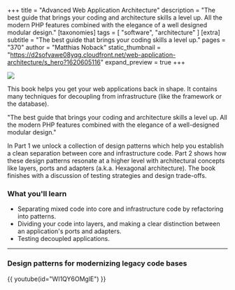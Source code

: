+++
title = "Advanced Web Application Architecture"
description = "The best guide that brings your coding and architecture skills a level up. All the modern PHP features combined with the elegance of a well designed modular design."
[taxonomies]
tags = [ "software", "architecture" ]
[extra]
subtitle = "The best guide that brings your coding skills a level up."
pages = "370"
author = "Matthias Noback"
static_thumbnail = "https://d2sofvawe08yqg.cloudfront.net/web-application-architecture/s_hero?1620605116"
expand_preview = true
+++

<img border="0" src="https://d2sofvawe08yqg.cloudfront.net/web-application-architecture/s_hero" >

This book helps you get your web applications back in shape. It contains many techniques for decoupling from
infrastructure (like the framework or the database).

"The best guide that brings your coding and architecture skills a level up. All the modern PHP features combined with the elegance of a well-designed modular design."

<!-- more -->

In Part 1 we unlock a collection of design patterns which help you establish a clean separation between core and
infrastructure code. Part 2 shows how these design patterns resonate at a higher level with architectural concepts like
layers, ports and adapters (a.k.a. Hexagonal architecture). The book finishes with a discussion of testing strategies and design trade-offs.

### What you'll learn

- Separating mixed code into core and infrastructure code by refactoring into patterns.
- Dividing your code into layers, and making a clear distinction between an application's ports and adapters.
- Testing decoupled applications.

---

### Design patterns for modernizing legacy code bases

{{ youtube(id="WI1QY6OMglE") }}
